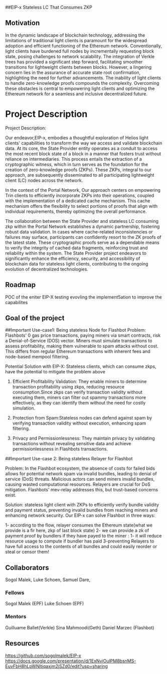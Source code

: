 
##EIP-x 
 Stateless LC That Consumes ZKP 


## Motivation
In the dynamic landscape of blockchain technology, addressing the limitations of traditional light clients is paramount for the widespread adoption and efficient functioning of the Ethereum network. Conventionally, light clients have burdened full nodes by incrementally requesting block state, posing challenges to network scalability. The integration of Verkle trees has provided a significant step forward, facilitating smoother transitions for lightweight clients between blocks. However, a lingering concern lies in the assurance of accurate state root confirmation, highlighting the need for further advancements. The inability of light clients to handle zero-knowledge proofs compounds the complexity. Overcoming these obstacles is central to empowering light clients and optimizing the Ethereum network for a seamless and inclusive decentralized future.

# Project Description
Project Description:

Our endeavor,EIP-x, embodies a thoughtful exploration of Helios light clients' capabilities to transform the way we access and validate blockchain data. At its core, the State Provider entity operates as a conduit to access the most recent block state of a block in a manner that fosters trust without reliance on intermediaries. This process entails the extraction of a cryptographic witness, which in turn serves as the foundation for the creation of zero-knowledge proofs (ZKPs). These ZKPs, integral to our approach, are subsequently disseminated to all participating lightweight client (LC) nodes across the network.

In the context of the Portal Network, Our approach centers on empowering Trin clients to efficiently incorporate ZKPs into their operations, coupled with the implementation of a dedicated cache mechanism. This cache mechanism offers the flexibility to select portions of proofs that align with individual requirements, thereby optimizing the overall performance.

The collaboration between the State Provider and stateless LC consuming zkp within the Portal Network establishes a dynamic partnership, fostering robust data validation. In cases where cache-related inconsistencies or failures may surface, participants can confidently resort to the ZK proofs of the latest state. These cryptographic proofs serve as a dependable means to verify the integrity of cached data fragments, reinforcing trust and reliability within the system. The State Provider project endeavors to significantly enhance the efficiency, security, and accessibility of blockchain data for stateless light clients, contributing to the ongoing evolution of decentralized technologies.

## Roadmap
POC of the eniter EIP-X 
testing 
evovling the implement5ation to improve the capabilites 


## Goal of the project

##Important Use-case1: 
Being stateless Node for Flashbot
Problem: 
Flashbots' 0 gas price transactions, paying miners via smart contracts, risk a Denial-of-Service (DOS) vector. Miners must simulate transactions to assess profitability, making them vulnerable to spam attacks without cost. This differs from regular Ethereum transactions with inherent fees and node-based mempool filtering.

Potential Solution with EIP-X: Stateless clients, which can consume  zkps, have the potential to mitigate the problem above

1. Efficient Profitability Validation: They enable miners to determine transaction profitability using zkps, reducing resource consumption.Since zkps can verify transaction validity without executing them, miners can filter out spammy transactions more effectively, as they can identify them without the need for costly simulation.

2. Protection from Spam:Stateless nodes can defend against spam by verifying transaction validity without execution, enhancing spam filtering.

3. Privacy and Permissionlessness: They maintain privacy by validating transactions without revealing sensitive data and achieve permissionlessness in Flashbots transactions.

##Important Use-case 2: 
Being stateless Relayer for Flashbot

Problem: 
In the Flashbot ecosystem, the absence of costs for failed bids allows for potential network spam via invalid bundles, leading to denial of service (DoS) threats. Malicious actors can send miners invalid bundles, causing wasted computational resources. Relayers are crucial for DoS mitigation. Flashbots' mev-relay addresses this, but trust-based concerns exist. 


Solution: 
stateless light client with ZKPs to efficiently verify bundle validity and payment status, preventing invalid bundles from reaching miners and enhancing network security. Our EIP-x can solve Flashbot in three ways:

1- according to the flow, relayer consumes the Ethereum state(what we provide is a fir here, zkp of last block state) 
2- we can provide a zk of payment proof by bundlers if they have payed to the  miner : 1- it will reduce resource usage to compute if bundler has paid 
3-preventing Relayers to have full access to the contents of all bundles and could easily reorder or steal or censor them!



## Collaborators
Sogol Malek,
Luke Schoen, 
Samuel Dare, 
### Fellows 
Sogol Malek (EPF)
Luke Schoen (EPF)

### Mentors

Guilluame Ballet(Verkle)
Sina Mahmoodi(Geth)
Daniel Marzec (Flashbot)

## Resources
https://github.com/sogolmalek/EIP-x
https://docs.google.com/presentation/d/1ExNviOulPM8bsnMS-EuvFbH8hLpWNltiqaxjm2jSZd0/edit?usp=sharing

